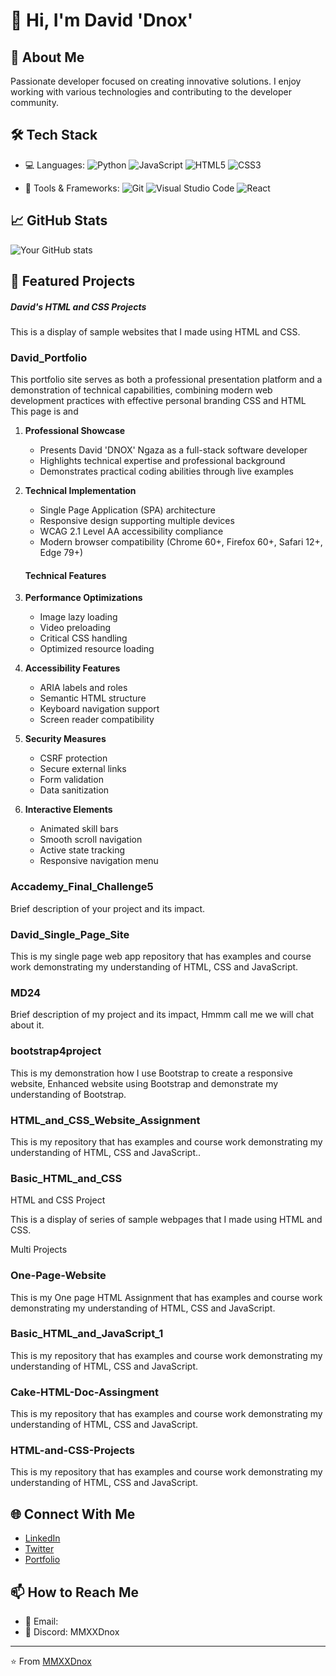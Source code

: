 # 👋 Hi, I'm David 'Dnox' 

## 🚀 About Me
Passionate developer focused on creating innovative solutions. I enjoy working with various technologies and contributing to the developer community.

## 🛠️ Tech Stack
- 💻 Languages: 
  ![Python](https://img.shields.io/badge/-Python-3776AB?style=flat&logo=Python&logoColor=white)
  ![JavaScript](https://img.shields.io/badge/-JavaScript-F7DF1E?style=flat&logo=JavaScript&logoColor=black)
  ![HTML5](https://img.shields.io/badge/-HTML5-E34F26?style=flat&logo=html5&logoColor=white)
  ![CSS3](https://img.shields.io/badge/-CSS3-1572B6?style=flat&logo=css3)

- 🔧 Tools & Frameworks:
  ![Git](https://img.shields.io/badge/-Git-F05032?style=flat&logo=git&logoColor=white)
  ![Visual Studio Code](https://img.shields.io/badge/-Visual%20Studio%20Code-007ACC?style=flat&logo=visual-studio-code&logoColor=white)
  ![React](https://img.shields.io/badge/-React-61DAFB?style=flat&logo=react&logoColor=black)

## 📈 GitHub Stats
![Your GitHub stats](https://github-readme-stats.vercel.app/api?username=MMXXDnox&show_icons=true&theme=radical)

## 🌟 Featured Projects

##### David's HTML and CSS Projects

This is a display of sample websites that I made using HTML and CSS.


### David_Portfolio 
This portfolio site serves as both a professional presentation platform and a demonstration of technical capabilities, combining modern web development practices with effective personal branding
CSS and HTML This page is and 

1. **Professional Showcase**
   - Presents David 'DNOX' Ngaza as a full-stack software developer
   - Highlights technical expertise and professional background
   - Demonstrates practical coding abilities through live examples

2. **Technical Implementation**
   - Single Page Application (SPA) architecture
   - Responsive design supporting multiple devices
   - WCAG 2.1 Level AA accessibility compliance
   - Modern browser compatibility (Chrome 60+, Firefox 60+, Safari 12+, Edge 79+)

   #### Technical Features

1. **Performance Optimizations**
   - Image lazy loading
   - Video preloading
   - Critical CSS handling
   - Optimized resource loading

2. **Accessibility Features**
   - ARIA labels and roles
   - Semantic HTML structure
   - Keyboard navigation support
   - Screen reader compatibility

3. **Security Measures**
   - CSRF protection
   - Secure external links
   - Form validation
   - Data sanitization

4. **Interactive Elements**
   - Animated skill bars
   - Smooth scroll navigation
   - Active state tracking
   - Responsive navigation menu


### Accademy_Final_Challenge5 
Brief description of your project and its impact.

###  David_Single_Page_Site 
This is my single page web app repository that has examples and course work demonstrating my understanding of HTML, CSS and JavaScript.

### MD24
Brief description of my project and its impact, Hmmm call me we will chat about it.

###  bootstrap4project 
This is my demonstration how I use Bootstrap to create a responsive website, Enhanced website using Bootstrap and demonstrate my understanding of Bootstrap.

### HTML_and_CSS_Website_Assignment 
This is my repository that has examples and course work demonstrating my understanding of HTML, CSS and JavaScript..

### Basic_HTML_and_CSS
HTML and CSS Project

This is a display of series of sample webpages that I made using HTML and CSS.

Multi Projects

### One-Page-Website
This is my One page HTML Assignment that has examples and course work demonstrating my understanding of HTML, CSS and JavaScript.

### Basic_HTML_and_JavaScript_1
This is my repository that has examples and course work demonstrating my understanding of HTML, CSS and JavaScript.

### Cake-HTML-Doc-Assingment 
This is my repository that has examples and course work demonstrating my understanding of HTML, CSS and JavaScript.

### HTML-and-CSS-Projects 
This is my repository that has examples and course work demonstrating my understanding of HTML, CSS and JavaScript.

## 🌐 Connect With Me
- [LinkedIn](#) <!-- I will add my LinkedIn profile URL -->
- [Twitter](#) <!-- I will add my Twitter profile URL -->
- [Portfolio](#) <!-- I will add my portfolio website URL -->

## 📫 How to Reach Me
- 📧 Email: <!-- I will add my email if you want to share it -->
- 💬 Discord: MMXXDnox<!-- I will add my Discord handle -->

---
⭐️ From [MMXXDnox](https://github.com/MMXXDnox)

